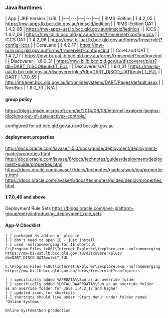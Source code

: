 
### Java Runtimes

| App | JRE Version  | URL |
|---|---|---|---|---|
| RIMS iEdition  | 1.4.2_05  |  https://mw-apps.lb.bcc.qld.gov.au/rimscld/iedition |
| RIMS iEdition UAT | 1.4.2_05  |  https://mw-apps-uat.lb.bcc.qld.gov.au/rimscld/iedition |
|  ICCS | 1.4.2_06  |  https://mw-bi.lb.bcc.qld.gov.au/forms/frmservlet?config=iccs |
| ICCS UAT | 1.4.2_06  |  https://mw-bi-uat.lb.bcc.qld.gov.au/forms/frmservlet?config=iccs |
| CoreLand  | 1.4.2_17  | https://mw-bi.lb.bcc.qld.gov.au/forms/frmservlet?config=clnd  |
| CoreLand UAT | 1.4.2_17  |  https://mw-bi-uat.lb.bcc.qld.gov.au/forms/frmservlet?config=clnd |
| Discoverer  | 1.6.0_31  | https://mw-bi.lb.bcc.qld.gov.au/discoverer/plus?db=DART_DISCO&eul=LT_EUL |
| Discoverer UAT | 1.6.0_31  | https://mw-bi-uat.lb.bcc.qld.gov.au/discoverer/plus?db=DART_DISCO_UAT&eul=LT_EUL |
| DART  | 1.7.0_55  | http://intranet.bcc.qld.gov.au/ict/onlinesystems/DART/Pages/default.aspx  |
| NextBus | 1.8.0_73 | N/A |


#### group policy
https://blogs.msdn.microsoft.com/ie/2014/08/06/internet-explorer-begins-blocking-out-of-date-activex-controls/

configured for ad.bcc.qld.gov.au and bcc.qld.gov.au


#### deployment.properties

http://docs.oracle.com/javase/1.5.0/docs/guide/deployment/deployment-guide/properties.html
http://docs.oracle.com/javase/6/docs/technotes/guides/deployment/deployment-guide/properties.html
https://docs.oracle.com/javase/7/docs/technotes/guides/jweb/jcp/properties.html
https://docs.oracle.com/javase/8/docs/technotes/guides/deploy/properties.html

#### 1.7.0_40 and above

Deployment Rule Sets
https://blogs.oracle.com/java-platform-group/entry/introducing_deployment_rule_sets

#### App-V Checklist


~~~~
[ ] packaged as add-on or plug-in
[ ] don't need to open IE - just install
[ ] used -noframemerging for IE shortcut
C:\Program Files (x86)\Internet Explorer\iexplore.exe -noframemerging https://mw-bi-uat.lb.bcc.qld.gov.au/discoverer/plus?db=DART_DISCO_UAT&eul=LT_EUL

C:\Program Files (x86)\Internet Explorer\iexplore.exe -noframemerging https://mw-bi.lb.bcc.qld.gov.au/forms/frmservlet?config=iccs

[ ] specifically added %APPDATA%\Sun as an override folder
[ ] specifically added %LOCALLOWAPPDATA%\Sun as an override folder    as an override folder for Java 1.4.2_17 and higher
[ ] updated icons for shortcuts
[ ] shortcuts should live under 'Start Menu' under folder named 'Online Systems'

Online Systems\Non-production
~~~~
